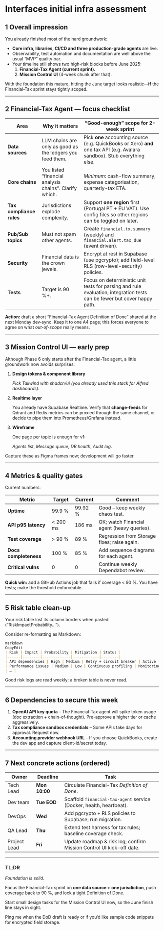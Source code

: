 # Interfaces initial infra assessment

## 1 Overall impression

You already finished most of the hard groundwork:

- **Core infra, libraries, CI/CD and three production-grade agents** are live.
- Observability, test automation and documentation are well above the usual “MVP” quality bar.
- Your timeline still shows two high-risk blocks before June 2025:
    1. **Financial-Tax Agent (current sprint).**
    2. **Mission Control UI** (4-week chunk after that).

With the foundation this mature, hitting the June target looks realistic—**if** the Financial-Tax sprint stays tightly scoped.

---

## 2 Financial-Tax Agent — focus checklist

| Area | Why it matters | “Good-enough” scope for 2-week sprint |
| --- | --- | --- |
| **Data sources** | LLM chains are only as good as the ledgers you feed them. | Pick **one** accounting source (e.g. QuickBooks or Xero) **and** one tax API (e.g. Avalara sandbox). Stub everything else. |
| **Core chains** | You listed “financial analysis chains”. Clarify which. | *Minimum*: cash-flow summary, expense categorisation, quarterly-tax ETA. |
| **Tax compliance rules** | Jurisdictions explode complexity. | Support **one region** first (Portugal PT + EU VAT). Use config files so other regions can be toggled on later. |
| **Pub/Sub topics** | Must not spam other agents. | Create `financial.tx.summary` (weekly) and `financial.alert.tax_due` (event driven). |
| **Security** | Financial data is the crown jewels. | Encrypt at rest in Supabase (use pgcrypto); add field-level RLS (row-level-security) policies. |
| **Tests** | Target is 90 %+. | Focus on deterministic unit tests for parsing and rule evaluation; integration tests can be fewer but cover happy path. |

**Action:** draft a short “Financial-Tax Agent Definition of Done” shared at the next Monday dev-sync. Keep it to one A4 page; this forces everyone to agree on what *out-of-scope* really means.

---

## 3 Mission Control UI — early prep

Although Phase 6 only starts after the Financial-Tax agent, a little groundwork now avoids surprises:

1. **Design tokens & component library**
    
    *Pick Tailwind with shadcn/ui (you already used this stack for Alfred dashboards).*
    
2. **Realtime layer**
    
    You already have Supabase Realtime. Verify that **change-feeds** for Qdrant and Redis metrics can be proxied through the same channel, or decide to pipe them into Prometheus/Grafana instead.
    
3. **Wireframe**
    
    One page per topic is enough for v1:
    
    *Agents list*, *Message queue*, *DB health*, *Audit log*.
    

Capture these as Figma frames now; development will go faster.

---

## 4 Metrics & quality gates

Current numbers:

| Metric | Target | Current | Comment |
| --- | --- | --- | --- |
| **Uptime** | 99.9 % | 99.92 % | Good – keep weekly chaos test. |
| **API p95 latency** | < 200 ms | 186 ms | OK; watch Financial agent (heavy queries). |
| **Test coverage** | > 90 % | 89 % | Regression from Storage fixes; raise again. |
| **Docs completeness** | 100 % | 85 % | Add sequence diagrams for each agent. |
| **Critical vulns** | 0 | 0 | Continue weekly Dependabot review. |

**Quick win:** add a GitHub Actions job that fails if coverage < 90 %. You have tests; make the threshold enforceable.

---

## 5 Risk table clean-up

Your risk table lost its column borders when pasted (“RiskImpactProbability…”).

Consider re-formatting as Markdown:

```markdown
markdown
CopyEdit
| Risk | Impact | Probability | Mitigation | Status |
|------|--------|-------------|------------|--------|
| API dependencies | High | Medium | Retry + circuit breaker | Active |
| Performance issues | Medium | Low | Continuous profiling | Monitoring |
| … |

```

Good risk logs are read weekly; a broken table is never read.

---

## 6 Dependencies to secure this week

1. **OpenAI API key quota** – The Financial-Tax agent will spike token usage (doc extraction + chain-of-thought). Pre-approve a higher tier or cache aggressively.
2. **Tax compliance sandbox credentials** – Some APIs take days for approval. Request now.
3. **Accounting provider webhook URL** – If you choose QuickBooks, create the dev app and capture client-id/secret today.

---

## 7 Next concrete actions (ordered)

| Owner | Deadline | Task |
| --- | --- | --- |
| Tech Lead | **Mon 10:00** | Circulate Financial-Tax *Definition of Done*. |
| Dev team | **Tue EOD** | Scaffold `financial-tax-agent` service (Docker, health, heartbeat). |
| DevOps | **Wed** | Add pgcrypto + RLS policies to Supabase; run migration. |
| QA Lead | **Thu** | Extend test harness for tax rules; baseline coverage check. |
| Project Lead | **Fri** | Update roadmap & risk log; confirm Mission Control UI kick-off date. |

---

### TL;DR

*Foundation is solid.*

Focus the Financial-Tax sprint on **one data source + one jurisdiction**, push coverage back to 90 %, and lock a tight Definition of Done.

Start small design tasks for the Mission Control UI now, so the June finish line stays in sight.

Ping me when the DoD draft is ready or if you’d like sample code snippets for encrypted field storage.